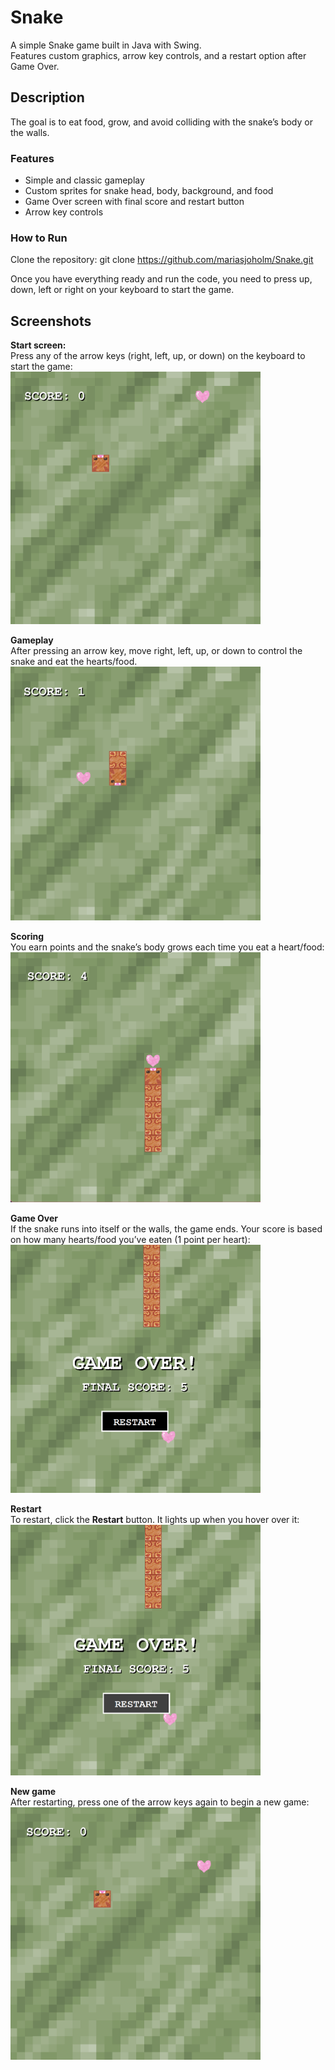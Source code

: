 # Snake
A simple Snake game built in Java with Swing.  
Features custom graphics, arrow key controls, and a restart option after Game Over.

## Description
The goal is to eat food, grow, and avoid colliding with the snake’s body or the walls.  

### Features
- Simple and classic gameplay
- Custom sprites for snake head, body, background, and food  
- Game Over screen with final score and restart button  
- Arrow key controls
### How to Run
Clone the repository:
git clone https://github.com/mariasjoholm/Snake.git

Once you have everything ready and run the code, you need to press up, down, left or right on your keyboard to start the game.

## Screenshots

**Start screen:**  
Press any of the arrow keys (right, left, up, or down) on the keyboard to start the game: <br>
<img src="screenshots/1gamestart.png" alt="Start screen" width="400">

**Gameplay**  
After pressing an arrow key, move right, left, up, or down to control the snake and eat the hearts/food.<br>
<img src="screenshots/2gamebegin.png" alt="Gameplay: controlling the snake" width="400">

**Scoring**  
You earn points and the snake’s body grows each time you eat a heart/food: <br>
<img src="screenshots/3snakebody.png" alt="Snake eating and growing" width="400">

**Game Over**  
If the snake runs into itself or the walls, the game ends. Your score is based on how many hearts/food you’ve eaten (1 point per heart):<br>
<img src="screenshots/4gameover.png" alt="Game Over screen" width="400">

**Restart**  
To restart, click the **Restart** button. It lights up when you hover over it: <br>
<img src="screenshots/5restart.png" alt="Restart button hover effect" width="400">

**New game**  
After restarting, press one of the arrow keys again to begin a new game: <br>
<img src="screenshots/6newgame.png" alt="New game start screen" width="400">



